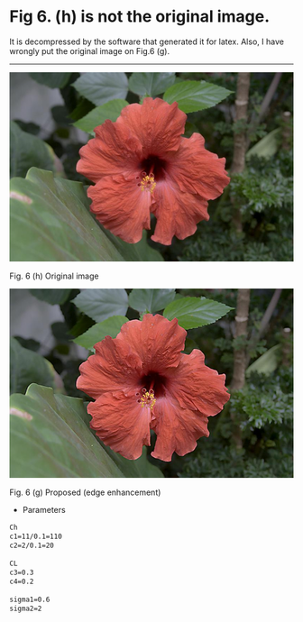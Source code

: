 # Fig 6. (h) is not the original image.

It is decompressed by the software that generated it for latex. Also, I have wrongly put the original image on Fig.6 (g).

---------

![1](https://github.com/onionhub/TIP/blob/Drafts/Drafts/1o.Jpg)

Fig. 6 (h) Original image

![2](https://github.com/onionhub/TIP/blob/Drafts/Drafts/1.jpg)

Fig. 6 (g) Proposed (edge enhancement)

- Parameters
```
Ch
c1=11/0.1=110
c2=2/0.1=20

CL
c3=0.3
c4=0.2

sigma1=0.6
sigma2=2
```
